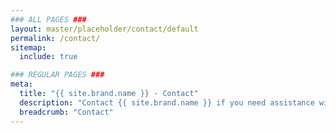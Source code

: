 ```yaml
---
### ALL PAGES ###
layout: master/placeholder/contact/default
permalink: /contact/
sitemap:
  include: true

### REGULAR PAGES ###
meta:
  title: "{{ site.brand.name }} - Contact"
  description: "Contact {{ site.brand.name }} if you need assistance with anything."
  breadcrumb: "Contact"  
---
```


